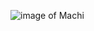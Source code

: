 ![image of Machi](https://user-images.githubusercontent.com/65473450/123562339-2332b200-d7a6-11eb-993c-423fe0f1b99e.jpg)
